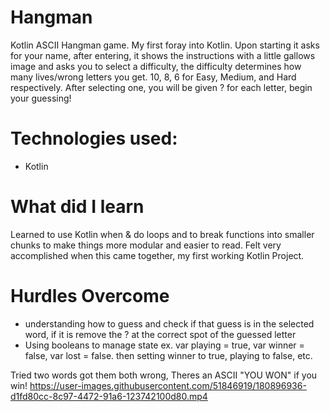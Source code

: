# Hangman
  Kotlin ASCII Hangman game. My first foray into Kotlin. Upon starting it asks for your name, after entering, it shows the instructions
  with a little gallows image and asks you to select a difficulty, the difficulty determines how many lives/wrong letters you get.
  10, 8, 6 for Easy, Medium, and Hard respectively. After selecting one, you will be given ? for each letter, begin your guessing!
  

# Technologies used:
 * Kotlin
 
# What did I learn
  Learned to use Kotlin when & do loops and to break functions into smaller chunks to make things more modular and easier to read. Felt very accomplished
  when this came together, my first working Kotlin Project.

  
# Hurdles Overcome
 * understanding how to guess and check if that guess is in the selected word, if it is remove the ? at the correct spot of the guessed letter
 * Using booleans to manage state ex. var playing = true, var winner = false, var lost = false. then setting winner to true, playing to false, etc.
 
 
Tried two words got them both wrong, Theres an ASCII "YOU WON" if you win!
https://user-images.githubusercontent.com/51846919/180896936-d1fd80cc-8c97-4472-91a6-123742100d80.mp4


 
